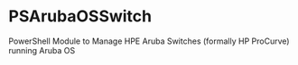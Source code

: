 # PSArubaOSSwitch
PowerShell Module to Manage HPE Aruba Switches (formally HP ProCurve) running Aruba OS
